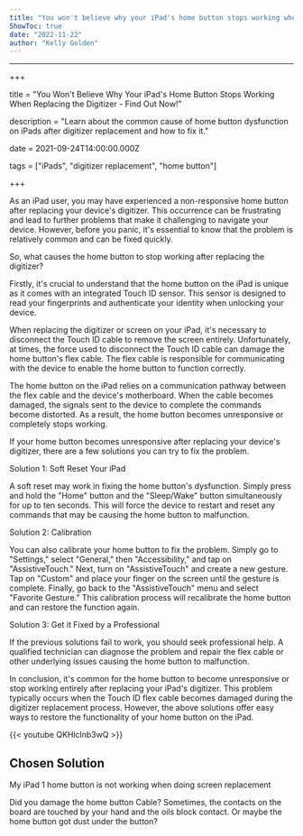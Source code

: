 ```yaml
---
title: "You won't believe why your iPad's home button stops working when replacing the digitizer - Find out now!"
ShowToc: true 
date: "2022-11-22"
author: "Kelly Golden"
---
```

*****
+++

title = "You Won't Believe Why Your iPad's Home Button Stops Working When Replacing the Digitizer - Find Out Now!"

description = "Learn about the common cause of home button dysfunction on iPads after digitizer replacement and how to fix it."

date = 2021-09-24T14:00:00.000Z

tags = ["iPads", "digitizer replacement", "home button"]

+++

As an iPad user, you may have experienced a non-responsive home button after replacing your device's digitizer. This occurrence can be frustrating and lead to further problems that make it challenging to navigate your device. However, before you panic, it's essential to know that the problem is relatively common and can be fixed quickly.

So, what causes the home button to stop working after replacing the digitizer?

Firstly, it's crucial to understand that the home button on the iPad is unique as it comes with an integrated Touch ID sensor. This sensor is designed to read your fingerprints and authenticate your identity when unlocking your device.

When replacing the digitizer or screen on your iPad, it's necessary to disconnect the Touch ID cable to remove the screen entirely. Unfortunately, at times, the force used to disconnect the Touch ID cable can damage the home button's flex cable. The flex cable is responsible for communicating with the device to enable the home button to function correctly.

The home button on the iPad relies on a communication pathway between the flex cable and the device's motherboard. When the cable becomes damaged, the signals sent to the device to complete the commands become distorted. As a result, the home button becomes unresponsive or completely stops working.

If your home button becomes unresponsive after replacing your device's digitizer, there are a few solutions you can try to fix the problem.

Solution 1: Soft Reset Your iPad

A soft reset may work in fixing the home button's dysfunction. Simply press and hold the "Home" button and the "Sleep/Wake" button simultaneously for up to ten seconds. This will force the device to restart and reset any commands that may be causing the home button to malfunction.

Solution 2: Calibration

You can also calibrate your home button to fix the problem. Simply go to "Settings," select "General," then "Accessibility," and tap on "AssistiveTouch." Next, turn on "AssistiveTouch" and create a new gesture. Tap on "Custom" and place your finger on the screen until the gesture is complete. Finally, go back to the "AssistiveTouch" menu and select "Favorite Gesture." This calibration process will recalibrate the home button and can restore the function again.

Solution 3: Get it Fixed by a Professional

If the previous solutions fail to work, you should seek professional help. A qualified technician can diagnose the problem and repair the flex cable or other underlying issues causing the home button to malfunction.

In conclusion, it's common for the home button to become unresponsive or stop working entirely after replacing your iPad's digitizer. This problem typically occurs when the Touch ID flex cable becomes damaged during the digitizer replacement process. However, the above solutions offer easy ways to restore the functionality of your home button on the iPad.

{{< youtube QKHlclnb3wQ >}} 



## Chosen Solution
 My iPad 1 home button is not working when doing screen replacement

 Did you damage the home button Cable? Sometimes, the contacts on the board are touched by your hand and the oils block contact. Or maybe the home button got dust under the button?





